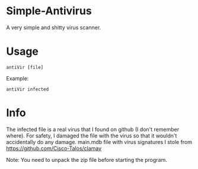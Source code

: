 # Simple-Antivirus
A very simple and shitty virus scanner.

# Usage
```antiVir [file]```

Example:

```antiVir infected```
  
# Info
The infected file is a real virus that I found on github (I don't remember where).
For safety, I damaged the file with the virus so that it wouldn't accidentally do any damage.
main.mdb file with virus signatures I stole from https://github.com/Cisco-Talos/clamav

Note: You need to unpack the zip file before starting the program.
